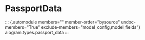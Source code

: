 # PassportData

::: {.automodule members="" member-order="bysource" undoc-members="True" exclude-members="model_config,model_fields"}
aiogram.types.passport_data
:::
